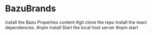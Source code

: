 # BazuBrands
install the Bazu Properties content
#git clone the repo
Install the react dependencies.
#npm install
Start the local host server
#npm start
